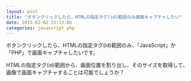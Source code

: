 ```yaml
---
layout: post
title: "ボタンクリックしたら、HTMLの指定タグ(id)範囲のみ画面キャプチャしたい"
date: 2015-02-02 22:13:06
categories: javascript php
---
```

<p>ボタンクリックしたら、HTMLの指定タグ(id)範囲のみ、「JavaScript」か「PHP」で画面キャプチャしたいです。</p>

<p>HTMLの指定タグ(id)範囲から、画面位置を割り出し、そのサイズを取得して、画像で画面キャプチャすることは可能でしょうか？</p>
